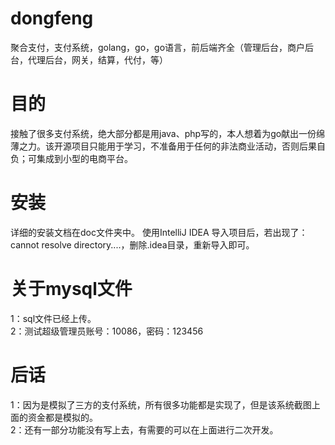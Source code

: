 # dongfeng
聚合支付，支付系统，golang，go，go语言，前后端齐全（管理后台，商户后台，代理后台，网关，结算，代付，等）
# 目的
接触了很多支付系统，绝大部分都是用java、php写的，本人想着为go献出一份绵薄之力。该开源项目只能用于学习，不准备用于任何的非法商业活动，否则后果自负；可集成到小型的电商平台。
# 安装
详细的安装文档在doc文件夹中。
使用IntelliJ IDEA 导入项目后，若出现了：cannot resolve directory....，删除.idea目录，重新导入即可。

# 关于mysql文件
1：sql文件已经上传。</br>
2：测试超级管理员账号：10086，密码：123456

# 后话
1：因为是模拟了三方的支付系统，所有很多功能都是实现了，但是该系统截图上面的资金都是模拟的。</br>
2：还有一部分功能没有写上去，有需要的可以在上面进行二次开发。
